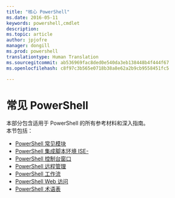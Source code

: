 ```yaml
---
title: "核心 PowerShell"
ms.date: 2016-05-11
keywords: powershell,cmdlet
description: 
ms.topic: article
author: jpjofre
manager: dongill
ms.prod: powershell
translationtype: Human Translation
ms.sourcegitcommit: ab536969fac8ded0e540da3eb138448b4f444f67
ms.openlocfilehash: c8f97c3b565e0718b38a8e62a2b9cb9558451fc5

---
```


#  常见 PowerShell
本部分包含适用于 PowerShell 的所有参考材料和深入指南。  
本节包括：
-  [PowerShell 常见模块](core-modules.md)
-  [PowerShell 集成脚本环境 ISE-](ise-guide.md)
-  [PowerShell 控制台窗口](console-guide.md)
-  [PowerShell 远程管理](Running-Remote-Commands.md)
-  [PowerShell 工作流](workflows-guide.md)
-  [PowerShell Web 访问](web-access.md)
-  [PowerShell 术语表](../Windows-PowerShell-Glossary.md)



<!--HONumber=Aug16_HO3-->



